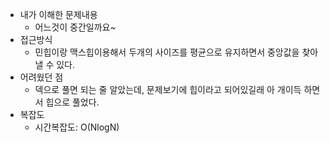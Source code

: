 - 내가 이해한 문제내용
	- 어느것이 중간일까요~
- 접근방식 
	- 민힙이랑 맥스힙이용해서 두개의 사이즈를 평균으로 유지하면서 중앙값을 찾아낼 수 있다.
- 어려웠던 점
    - 덱으로 풀면 되는 줄 알았는데, 문제보기에 힙이라고 되어있길래 아 개이득 하면서 힙으로 풀었다.
- 복잡도
	- 시간복잡도: O(NlogN)
